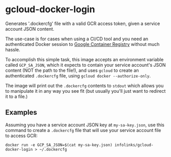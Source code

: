 # gcloud-docker-login

Generates '.dockercfg' file with a valid GCR access token, given a
service account JSON content.

The use-case is for cases when using a CI/CD tool and you need an
authenticated Docker session to [Google Container Registry](https://cloud.google.com/container-registry/)
without much hassle.

To accomplish this simple task, this image accepts an environment
variable called `GCP_SA_JSON`, which it expects to contain your service
account's JSON content (NOT the path to the file!), and uses `gcloud` to
create an authenticated `.dockercfg` file, using
`gcloud docker --authorize-only`.

The image will print out the `.dockercfg` contents to `stdout` which
allows you to manipulate it in any way you see fit (but usually you'll
just want to redirect it to a file.)

## Examples

Assuming you have a service account JSON key at `my-sa-key.json`, use
this command to create a `.dockercfg` file that will use your service
account file to access GCR:

    docker run -e GCP_SA_JSON=$(cat my-sa-key.json) infolinks/gcloud-docker-login > ~/.dockercfg
